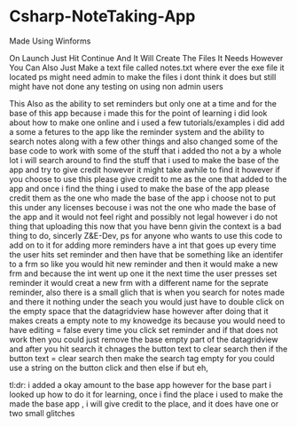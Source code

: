 # Csharp-NoteTaking-App
Made Using Winforms

On Launch Just Hit Continue And It Will Create The Files It Needs However You Can Also Just Make a text file called notes.txt where ever the exe file it located
ps might need admin to make the files i dont think it does but still might have not done any testing on using non admin users

This Also as the ability to set reminders but only one at a time and for the base of this app because i made this for the point of learning i did look about how to make one online and i used a few tutorials/examples i did add a some a fetures to the app like the reminder system and the ability to search notes along with a few other things and also changed some of the base code to work with some of the stuff that i added tho not a by a whole lot i will search around to find the stuff that i used to make the base of the app and try to give credit however it might take awhile to find it however if you choose to use this please give credit to me as the one that added to the app and once i find the thing i used to make the base of the app please credit them as the one who made the base of the app i choose not to put this under any licenses becouse i was not the one who made the base of the app and it would not feel right and possibly not legal however i do not thing that uploading this now that you have benn givin the context is a bad thing to do, sincerly Z&E-Dev, ps for anyone who wants to use this code to add on to it for adding more reminders have a int that goes up every time the user hits set reminder and then have that be something like an identifer to a frm so like you would hit new reminder and then it would make a new frm and because the int went up one it the next time the user presses set reminder it would creat a new frm with a different name for the seprate reminder, also there is a small glich that is when you search for notes made and there it nothing under the seach you would just have to double click on the empty space that the datagridview hase however after doing that it makes creats a empty note to my knowedge its because  you would need to have editing = false every time you click set reminder and if that does not work then you could just remove the base empty part of the datagridview and after you hit search it chnages the button text to clear search then if the button text = clear search then make the search tag empty for you could use a string on the button click and then else if but eh,

tl:dr: i added a okay amount to the base app however for the base part i looked up how to do it for learning, once i find the place i used to make the made the base app , i will give credit to the place, and it does have one or two small glitches
